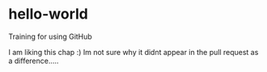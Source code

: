 # hello-world
Training for using GitHub

I am liking this chap :)
Im not sure why it didnt appear in the pull request as a difference.....

